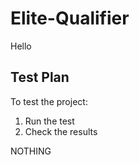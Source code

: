 # Elite-Qualifier
Hello

## Test Plan

To test the project:

1.  Run the test
2.  Check the results

NOTHING
